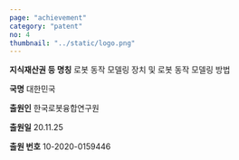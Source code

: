 ```yaml
---
page: "achievement"
category: "patent"
no: 4
thumbnail: "../static/logo.png"
---
```


**지식재산권 등 명칭** 로봇 동작 모델링 장치 및 로봇 동작 모델링 방법

**국명** 대한민국

**출원인** 한국로봇융합연구원

**출원일** 20.11.25

**출원 번호** 10-2020-0159446

